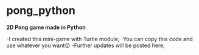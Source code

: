 # pong_python

<strong> 2D Pong game made in Python </strong>

-I created this mini-game with Turtle module;
-You can copy this code and use whatever you want😗
-Further updates will be posted here;
